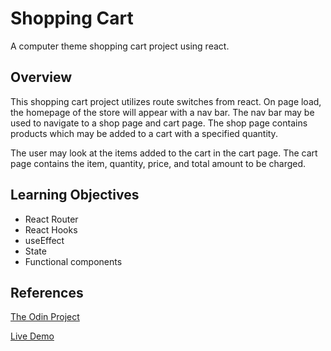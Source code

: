 # Shopping Cart

A computer theme shopping cart project using react.

## Overview

This shopping cart project utilizes route switches from react. On page load, the homepage of the store will appear with a nav bar. The nav bar may be used to navigate to a shop page and cart page.
The shop page contains products which may be added to a cart with a specified quantity. 

The user may look at the items added to the cart in the cart page. The cart page contains the item, quantity, price, and total amount to be charged.

## Learning Objectives

- React Router
- React Hooks
- useEffect
- State
- Functional components

## References

[The Odin Project](https://www.theodinproject.com/paths/full-stack-javascript/courses/javascript/lessons/shopping-cart)

[Live Demo](https://alex-lvl.github.io/shopping-cart/)